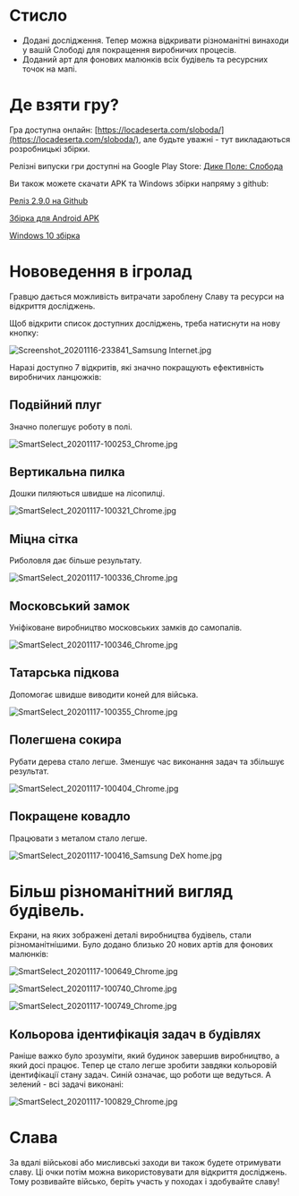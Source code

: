 # Стисло

- Додані дослідження. Тепер можна відкривати різноманітні винаходи у вашій Слободі для покращення виробничих процесів. 
- Доданий арт для фонових малюнків всіх будівель та ресурсних точок на мапі.

# Де взяти гру?

Гра доступна онлайн:  [https://locadeserta.com/sloboda/](https://locadeserta.com/sloboda/), але будьте уважні - тут викладаються розробницькі збірки.

Релізні випуски гри доступні на Google Play Store:  [Дике Поле: Слобода](https://play.google.com/store/apps/details?id=com.gladimdim.sloboda) 

Ви також можете скачати APK та Windows збірки напряму з github:

 [Реліз 2.9.0 на Github](https://github.com/gladimdim/locadeserta/releases/tag/2.9.0-sloboda) 

 [Збірка для Android APK](https://github.com/gladimdim/locadeserta/releases/download/2.9.0-sloboda/sloboda_2.9.0.apk) 

 [Windows 10 збірка](https://github.com/gladimdim/locadeserta/releases/download/2.9.0-sloboda/sloboda_290.zip) 

# Нововедення в ігролад

Гравцю дається можливість витрачати зароблену Славу та ресурси на відкриття досліджень.

Щоб відкрити список доступних досліджень, треба натиснути на нову кнопку:

![Screenshot_20201116-233841_Samsung Internet.jpg](screen0.jpeg)

Наразі доступно 7 відкритів, які значно покращують ефективність виробничих ланцюжків:

## Подвійний плуг

Значно полегшує роботу в полі.

![SmartSelect_20201117-100253_Chrome.jpg](screen1.jpeg)

## Вертикальна пилка

Дошки пиляються швидше на лісопилці.

![SmartSelect_20201117-100321_Chrome.jpg](screen2.jpeg)

## Міцна сітка

Риболовля дає більше результату.

![SmartSelect_20201117-100336_Chrome.jpg](screen3.jpeg)

## Московський замок

Уніфіковане виробництво московських замків до самопалів.

![SmartSelect_20201117-100346_Chrome.jpg](screen4.jpeg)

## Татарська підкова

Допомогає швидше виводити коней для війська.

![SmartSelect_20201117-100355_Chrome.jpg](screen5.jpeg)

## Полегшена сокира

Рубати дерева стало легше. Зменшує час виконання задач та збільшує результат.

![SmartSelect_20201117-100404_Chrome.jpg](screen6.jpeg)

## Покращене ковадло

Працювати з металом стало легше. 

![SmartSelect_20201117-100416_Samsung DeX home.jpg](screen7.jpeg)

# Більш різноманітний вигляд будівель.

Екрани, на яких зображені деталі виробництва будівель, стали різноманітнішими. Було додано близько 20 нових артів для фонових малюнків:

![SmartSelect_20201117-100649_Chrome.jpg](screen8.jpeg)

![SmartSelect_20201117-100740_Chrome.jpg](screen9.jpeg)

![SmartSelect_20201117-100749_Chrome.jpg](screen10.jpeg)

## Кольорова ідентифікація задач в будівлях

Раніше важко було зрозуміти, який будинок завершив виробництво, а який досі працює. Тепер це стало легше зробити завдяки кольоровій ідентифікації стану задач. Синій означає, що роботи ще ведуться. А зелений - всі задачі виконані:

![SmartSelect_20201117-100829_Chrome.jpg](screen11.jpeg)

# Слава

За вдалі військові або мисливські заходи ви також будете отримувати славу. Ці очки потім можна використовувати для відкриття досліджень. Тому розвивайте військо, беріть участь у походах і здобувайте славу!
